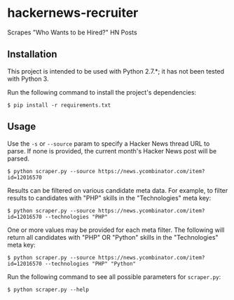 # hackernews-recruiter
Scrapes "Who Wants to be Hired?" HN Posts

## Installation

This project is intended to be used with Python 2.7.*; it has not been tested with Python 3.

Run the following command to install the project's dependencies:

	$ pip install -r requirements.txt


## Usage

Use the `-s` or `--source` param to specify a Hacker News thread URL to parse.
If none is provided, the current month's Hacker News post will be parsed.

	$ python scraper.py --source https://news.ycombinator.com/item?id=12016570


Results can be filtered on various candidate meta data. For example, to filter results to candidates with "PHP" skills in the "Technologies" meta key:

	$ python scraper.py --source https://news.ycombinator.com/item?id=12016570 --technologies "PHP"


One or more values may be provided for each meta filter. The following will return all candidates with "PHP" OR "Python" skills in the "Technologies" meta key:

	$ python scraper.py --source https://news.ycombinator.com/item?id=12016570 --technologies "PHP" "Python"


Run the following command to see all possible parameters for `scraper.py`:

	$ python scraper.py --help
